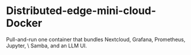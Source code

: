 # Distributed-edge-mini-cloud-Docker
Pull-and-run one container that bundles Nextcloud, Grafana, Prometheus, Jupyter, \ Samba, and an LLM UI.
